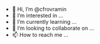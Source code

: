 - 👋 Hi, I’m @cfrovramin
- 👀 I’m interested in ...
- 🌱 I’m currently learning ...
- 💞️ I’m looking to collaborate on ...
- 📫 How to reach me ...

<!---
cfrovramin/cfrovramin is a ✨ special ✨ repository because its `README.md` (this file) appears on your GitHub profile.
You can click the Preview link to take a look at your changes.
--->
